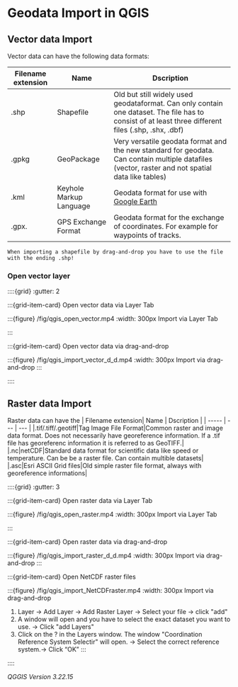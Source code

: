 # Geodata Import in QGIS

## Vector data Import 
Vector data can have the following data formats:

| Filename extension| Name | Dscription |
| ----- | --- | --- |
|.shp | Shapefile |Old but still widely used geodataformat. Can only contain one dataset. The file has to consist of at least three different files (.shp, .shx, .dbf)|
|.gpkg| GeoPackage  | Very versatile geodata format and the new standard for geodata. Can contain multiple datafiles (vector, raster and not spatial data like tables)|
|.kml |Keyhole Markup Language | Geodata format for use with [Google Earth]( https://earth.google.com/web/)|
| .gpx.| GPS Exchange Format|Geodata format for the exchange of coordinates. For example for waypoints of tracks. |


```{Tip}
When importing a shapefile by drag-and-drop you have to use the file with the ending .shp!
```
### Open vector layer

::::{grid}
:gutter: 2

:::{grid-item-card} Open vector data via Layer Tab

:::{figure} /fig/qgis_open_vector.mp4
:width: 300px
Import via Layer Tab

:::

:::{grid-item-card} Open vector data via drag-and-drop

:::{figure} /fig/qgis_import_vector_d_d.mp4
:width: 300px
Import via drag-and-drop
:::

::::

## Raster data Import 
Raster data can have the 
| Filename extension| Name | Dscription |
| ----- | --- | --- |
|.tif/.tiff/.geotiff|Tag Image File Format|Common raster and image data format. Does not necessarily have georeference information. If a .tif file has georeferenc information it is referred to as GeoTIFF.|
|.nc|netCDF|Standard data format for scientific data like speed or temperature. Can be be a raster file. Can contain multible datasets|
|.asc|Esri ASCII Grid files|Old simple raster file format, always with georeference informations|

::::{grid}
:gutter: 3

:::{grid-item-card} Open raster data via Layer Tab

:::{figure} /fig/qgis_open_raster.mp4
:width: 300px
Import via Layer Tab

:::

:::{grid-item-card} Open raster data via drag-and-drop


:::{figure} /fig/qgis_import_raster_d_d.mp4
:width: 300px
Import via drag-and-drop
:::

:::{grid-item-card} Open NetCDF raster files 

:::{figure} /fig/qgis_import_NetCDFraster.mp4
:width: 300px
Import via drag-and-drop


1. Layer -> Add Layer -> Add Raster Layer -> Select your file -> click "add" 
2. A window will open and you have to select the exact dataset you want to use. -> Click "add Layers"
3. Click on the ? in the Layers window. The window "Coordination Reference System Selectir" will open. -> Select the correct reference system.-> Click “OK”
:::

::::


*QGGIS Version 3.22.15*

